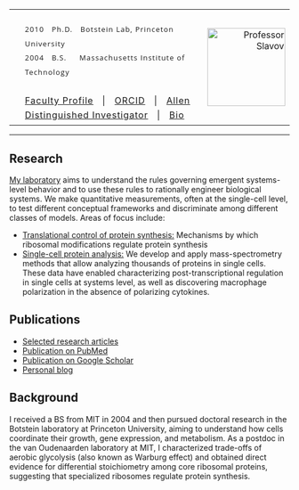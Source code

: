 <table  cellspacing="0" border="0"  cellpadding="0" >
<tr border="0">
    <td>
		<br>
		<div style="line-height: 160%; padding: 1 1 1 20;" >
		  <div style="font-family:   'Open Sans',   sans-serif;   font-size:13px; font-weight: 400; letter-spacing: 1.2px;"> <!-- Courier, New,     'Josefin Slab', serif;       -->
			2010 &nbsp; Ph.D.  &nbsp;  Botstein Lab, Princeton University<br>
			2004 &nbsp; B.S.   &nbsp; &nbsp; Massachusetts Institute of Technology <br>
		  </div>
		<br>
		<div style="letter-spacing: 1px;">
		<a href="https://cos.northeastern.edu/people/nikolai-slavov/" target="_blank"  itemprop="url" alt="professor Slavov">Faculty Profile</a> &nbsp; | &nbsp;			
		<a href="http://orcid.org/0000-0003-2035-1820" target="_blank">ORCID</a> &nbsp; | &nbsp;
    	<a href="https://www.parallelsq.org/" target="_blank">Allen Distinguished Investigator</a> &nbsp; | &nbsp;
		<a href="https://scholar.harvard.edu/nslavov/biography" target="_blank">Bio</a>
	   </div>
     </div>
    </td>
    <td  align="right"  border="0" >
			<a href="https://cos.northeastern.edu/people/nikolai-slavov/" target="_blank" width="140"  alt="Nikolai Slavov" >
			<img  src="https://slavovlab.net/index_files/Slavov-2019-Botev.jpg" width="140"  alt="Professor Slavov" ></a>
	</td>
</tr>
</table>


------------


## Research
[My laboratory](https://slavovlab.net/) aims to understand the rules governing emergent systems-level behavior and to use these rules to rationally engineer biological systems. We make quantitative measurements, often at the single-cell level, to test different conceptual frameworks and discriminate among different classes of models. 
Areas of focus include:
*  [Translational control of protein synthesis:](https://slavovlab.net/research.htm#Ribosome-Specialization) Mechanisms by which ribosomal modifications regulate protein synthesis 
* [Single-cell protein analysis:](https://scp.slavovlab.net) We develop and apply mass-spectrometry methods that allow analyzing thousands of proteins in single cells. These data have enabled characterizing post-transcriptional regulation in single cells at systems level, as well as discovering macrophage polarization in the absence of polarizing cytokines.


## Publications
* [Selected research articles](https://slavovlab.net/publications.htm)
* [Publication on PubMed](https://pubmed.ncbi.nlm.nih.gov/?term=Slavov+Nikolai%5BAuthor%5D&format=abstract&sort=date)
* [Publication on Google Scholar](https://scholar.google.com/citations?user=GJTMsxIAAAAJ&hl=en)
* [Personal blog](https://nikolai.slavovlab.net)


## Background 
I received a BS from MIT in 2004 and then pursued doctoral research in the Botstein laboratory at Princeton University, aiming to understand how cells coordinate their growth, gene expression, and metabolism. As a postdoc in the van Oudenaarden laboratory at MIT, I characterized trade-offs of aerobic glycolysis (also known as Warburg effect) and obtained direct evidence for differential stoichiometry among core ribosomal proteins, suggesting that specialized ribosomes regulate protein synthesis.





<!--
**nslavov/nslavov** is a ✨ _special_ ✨ repository because its `README.md` (this file) appears on your GitHub profile.

Here are some ideas to get you started:

- 🔭 I’m currently working on ...
- 🌱 I’m currently learning ...
- 👯 I’m looking to collaborate on ...
- 🤔 I’m looking for help with ...
- 💬 Ask me about ...
- 📫 How to reach me: ...
- 😄 Pronouns: ...
- ⚡ Fun fact: ...
-->
